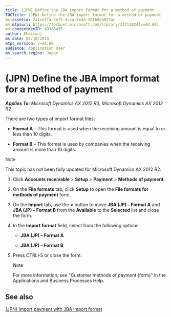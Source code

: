 ```yaml
---
title: (JPN) Define the JBA import format for a method of payment
TOCTitle: (JPN) Define the JBA import format for a method of payment
ms:assetid: 2a1ceffa-5ef7-4cca-9e4a-30fb9da92fac
ms:mtpsurl: https://technet.microsoft.com/library/JJ711024(v=AX.60)
ms:contentKeyID: 49386435
author: Khairunj
ms.date: 04/18/2014
mtps_version: v=AX.60
audience: Application User
ms.search.region: Japan
---
```


# (JPN) Define the JBA import format for a method of payment 


_**Applies To:** Microsoft Dynamics AX 2012 R3, Microsoft Dynamics AX 2012 R2_

There are two types of import format files:

  - **Format A** – This format is used when the receiving amount is equal to or less than 10 digits.

  - **Format B** – This format is used by companies when the receiving amount is more than 10 digits.


> [!NOTE]
> <P>This topic has not been fully updated for Microsoft Dynamics AX 2012 R2.</P>



1.  Click **Accounts receivable** \> **Setup** \> **Payment** \> **Methods of payment**.

2.  On the **File formats** tab, click **Setup** to open the **File formats for methods of payment** form.

3.  On the **Import** tab, use the **\<** button to move **JBA (JP) – Format A** and **JBA (JP) – Format B** from the **Available** to the **Selected** list and close the form.

4.  In the **Import format** field, select from the following options:
    
      - **JBA (JP) – Format A**
    
      - **JBA (JP) – Format B**

5.  Press CTRL+S or close the form.
    

    > [!NOTE]
    > <P>For more information, see "Customer methods of payment (form)" in the Applications and Business Processes Help.</P>



## See also

[(JPN) Import payment with JBA import format](jpn-import-payment-with-jba-import-format.md)

  


